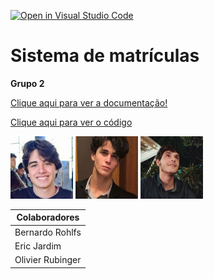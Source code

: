 [![Open in Visual Studio Code](https://classroom.github.com/assets/open-in-vscode-c66648af7eb3fe8bc4f294546bfd86ef473780cde1dea487d3c4ff354943c9ae.svg)](https://classroom.github.com/online_ide?assignment_repo_id=10112154&assignment_repo_type=AssignmentRepo)

# Sistema de matrículas

**Grupo 2**

[Clique aqui para ver a documentação!](./projeto/)

[Clique aqui para ver o código](./implementacao/)

 ![](./projeto/imagens/colaborador1.jpg)
 ![](./projeto/imagens/colaborador2.jpeg)
 ![](./projeto/imagens/colaborador3.png)

 | Colaboradores |
 | --- |
 | Bernardo Rohlfs |
 | Eric Jardim |
 | Olivier Rubinger |
